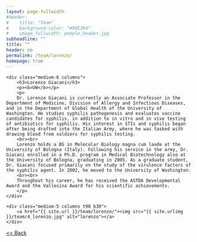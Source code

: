 ```yaml
---
layout: page-fullwidth
#header:
#    title: "Team"
#    background-color: "#99C394"
#    image_fullwidth: people_header.jpg
subheadline: ""
title: ""
header: no
permalink: /team/lorenzo/
homepage: true
---
```


<div class="row t30">

	<div class="medium-6 columns">
		<h3>Lorenzo Giacani</h3>
		<p><b>UW</b></p>
		<p>
		Dr. Lorenzo Giacani is currently an Associate Professor in the Department of Medicine, Division of Allergy and Infectious Diseases, and in the Department of Global Health of the University of Washington. He studies syphilis pathogenesis and evaluates vaccine candidates for syphilis, in addition to in vitro and in vivo testing of antibiotics for syphilis. His interest in STIs and syphilis began after being drafted into the Italian Army, where he was tasked with drawing blood from soldiers for syphilis testing.
		<br><br>
		Lorenzo holds a BS in Molecular Biology magna cum laude at the University of Bologna (Italy). Following his service in the army, Dr. Giacani enrolled in a Ph.D. program in Medical Biotechnology also at the University of Bologna, graduating in 2005. As a graduate student, Dr. Giacani focused primarily on the study of the virulence factors of the syphilis agent. In 2002, he moved to the University of Washington.
		<br><br>
		Throughout his career, he has received the ASTDA Developmental Award and the Vallesina Award for his scientific achievements.
		</p>
	</div>

	<div class="medium-5 columns t90 b30">
		<a href="{{ site.url }}/team/lorenzo/"><img src="{{ site.urlimg }}/team/4_lorenzo.jpg" alt="lorenzo"></a>
	</div>

</div>


<a class="button left r15 tiny radius" href="{{ site.url }}/team/"> << Back</a>
